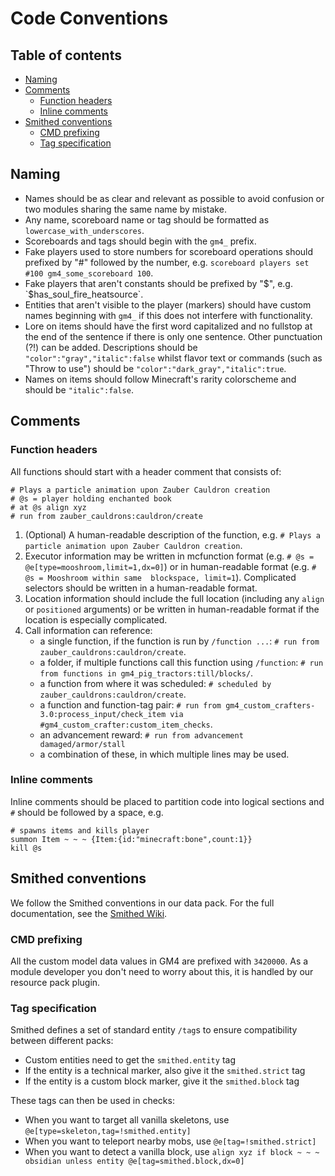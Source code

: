 # Code Conventions

## Table of contents
* [Naming](#naming)
* [Comments](#comments)
  * [Function headers](#function-headers)
  * [Inline comments](#inline-comments)
* [Smithed conventions](#smithed-conventions)
  * [CMD prefixing](#cmd-prefixing)
  * [Tag specification](#tag-specification)

## Naming
- Names should be as clear and relevant as possible to avoid confusion or two modules sharing the same name by mistake.
- Any name, scoreboard name or tag should be formatted as `lowercase_with_underscores`.
- Scoreboards and tags should begin with the `gm4_` prefix.
- Fake players used to store numbers for scoreboard operations should prefixed by "#" followed by the number, e.g. `scoreboard players set #100 gm4_some_scoreboard 100`.
- Fake players that aren't constants should be prefixed by "$", e.g. `$has_soul_fire_heatsource`.
- Entities that aren't visible to the player (markers) should have custom names beginning with `gm4_` if this does not interfere with functionality.
- Lore on items should have the first word capitalized and no fullstop at the end of the sentence if there is only one sentence. Other punctuation (?!) can be added. Descriptions should be `"color":"gray","italic":false` whilst flavor text or commands (such as "Throw to use") should be `"color":"dark_gray","italic":true`.
- Names on items should follow Minecraft's rarity colorscheme and should be `"italic":false`.

## Comments

### Function headers
All functions should start with a header comment that consists of:
```mcfunction
# Plays a particle animation upon Zauber Cauldron creation
# @s = player holding enchanted book
# at @s align xyz
# run from zauber_cauldrons:cauldron/create
```
1. (Optional) A human-readable description of the function, e.g. `# Plays a particle animation upon Zauber Cauldron creation`.
2. Executor information may be written in mcfunction format (e.g. `# @s = @e[type=mooshroom,limit=1,dx=0]`) or in human-readable format (e.g. `# @s = Mooshroom within same  blockspace, limit=1`). Complicated selectors should be written in a human-readable format.
3. Location information should include the full location (including any `align` or `positioned` arguments) or be written in human-readable format if the location is especially complicated.
4. Call information can reference:
    - a single function, if the function is run by `/function ...`: `# run from zauber_cauldrons:cauldron/create`.
    - a folder, if multiple functions call this function using `/function`: `# run from functions in gm4_pig_tractors:till/blocks/`.
    - a function from where it was scheduled: `# scheduled by zauber_cauldrons:cauldron/create`.
    - a function and function-tag pair: `# run from gm4_custom_crafters-3.0:process_input/check_item via #gm4_custom_crafter:custom_item_checks`.
    - an advancement reward: `# run from advancement damaged/armor/stall`
    - a combination of these, in which multiple lines may be used.

### Inline comments
Inline comments should be placed to partition code into logical sections and `#` should be followed by a space, e.g.
```mcfunction
# spawns items and kills player
summon Item ~ ~ ~ {Item:{id:"minecraft:bone",count:1}}
kill @s
```

## Smithed conventions
We follow the Smithed conventions in our data pack. For the full documentation, see the [Smithed Wiki](https://wiki.smithed.dev/conventions/).

### CMD prefixing
All the custom model data values in GM4 are prefixed with `3420000`. As a module developer you don't need to worry about this, it is handled by our resource pack plugin. <!-- TODO: link to resource pack docs -->

### Tag specification
Smithed defines a set of standard entity `/tag`s to ensure compatibility between different packs:
* Custom entities need to get the `smithed.entity` tag
* If the entity is a technical marker, also give it the `smithed.strict` tag
* If the entity is a custom block marker, give it the `smithed.block` tag

These tags can then be used in checks:
* When you want to target all vanilla skeletons, use `@e[type=skeleton,tag=!smithed.entity]`
* When you want to teleport nearby mobs, use `@e[tag=!smithed.strict]`
* When you want to detect a vanilla block, use `align xyz if block ~ ~ ~ obsidian unless entity @e[tag=smithed.block,dx=0]`
